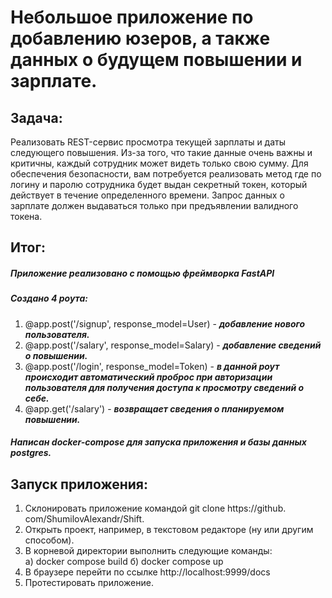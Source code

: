 # Небольшое приложение по добавлению юзеров, а также данных о будущем повышении и зарплате.

## Задача:
Реализовать REST-сервис просмотра текущей зарплаты и даты следующего
повышения. Из-за того, что такие данные очень важны и критичны, каждый
сотрудник может видеть только свою сумму. Для обеспечения безопасности, вам
потребуется реализовать метод где по логину и паролю сотрудника будет выдан
секретный токен, который действует в течение определенного времени. Запрос
данных о зарплате должен выдаваться только при предъявлении валидного токена.

## Итог:
##### Приложение реализовано с помощью фреймворка FastAPI
##### Создано 4 роута: 
1) @app.post('/signup', response_model=User) - ***добавление нового 
   пользователя.***
2) @app.post('/salary', response_model=Salary) - ***добавление сведений о 
   повышении.***
3) @app.post('/login', response_model=Token) - ***в данной роут происходит 
   автоматический проброс при авторизации пользователя для получения 
   доступа к просмотру сведений о себе.***
4) @app.get('/salary') - ***возвращает сведения о планируемом повышении.***

##### Написан docker-compose для запуска приложения и базы данных postgres.

## Запуск приложения:
1) Склонировать приложение командой git clone https://github.
   com/ShumilovAlexandr/Shift.
2) Открыть проект, например, в текстовом редакторе (ну или другим способом).
3) В корневой директории выполнить следующие команды: <br>
   а) docker compose build
   б) docker compose up
4) В браузере перейти по ссылке http://localhost:9999/docs
5) Протестировать приложение.
